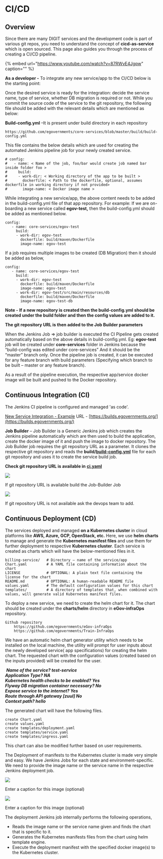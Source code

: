 # CI/CD

## Overview

Since there are many DIGIT services and the development code is part of various git repos, you need to understand the concept of **cicd-as-service** which is open sourced. This page also guides you through the process of creating a CI/CD pipeline.

{% embed url="https://www.youtube.com/watch?v=87RWvE4Jgpw" caption="" %}

**As a developer -** To integrate any new service/app to the CI/CD below is the starting point:

Once the desired service is ready for the integration: decide the service name, type of service, whether DB migration is required or not. While you commit the source code of the service to the git repository, the following file should be added with the relevant details which are mentioned as below:

**Build-config.yml** –It is present under build directory in each repository

```text
https://github.com/egovernments/core-services/blob/master/build/build-config.yml
```

This file contains the below details which are used for creating the automated Jenkins pipeline job for your newly created service.

```text
# config:
#   - name: < Name of the job, foo/bar would create job named bar inside folder foo >
#     build:
#     - work-dir: < Working directory of the app to be built >
#       dockerfile: < Path to the dockerfile, optional, assumes dockerfile in working directory if not provided>                                                
#       image-name: < Docker image name >
```

While integrating a new service/app, the above content needs to be added in the build-config.yml file of that app repository. For example: If we are on-boarding a new service called **egov-test,** then the build-config.yml should be added as mentioned below.

```text
config:
   - name: core-services/egov-test
     build:
     - work-dir: egov-test
       dockerfile: build/maven/Dockerfile
       image-name: egov-test
```

If a job requires multiple images to be created \(DB Migration\) then it should be added as below,

```text
config:
   - name: core-services/egov-test
     build:
     - work-dir: egov-test
       dockerfile: build/maven/Dockerfile
       image-name: egov-test
     - work-dir: egov-test/src/main/resources/db
       dockerfile: build/maven/Dockerfile
       image-name: egov-test-db
```

**Note -** **If a new repository is created then the build-config.yml should be created under the build folder and then the config values are added to it.**

**The git repository URL is then added to the Job Builder parameters**

When the Jenkins Job =&gt; job builder is executed the CI Pipeline gets created automatically based on the above details in build-config.yml. Eg: **egov-test** job will be created under **core-services** folder in Jenkins because the “build-config was edited under core-services” And it should be the “master” branch only. Once the pipeline job is created, it can be executed for any feature branch with build parameters \(Specifying which branch to be built – master or any feature branch\).

As a result of the pipeline execution, the respective app/service docker image will be built and pushed to the Docker repository.

## **Continuous Integration \(CI\)**

The Jenkins CI pipeline is configured and managed 'as code'.

[New Service Integration - Example](https://digit-discuss.atlassian.net/wiki/spaces/DOPS/pages/111673399/New+Service+Integration+-+Example) URL - [https://builds.egovernments.org/](https://builds.egovernments.org/)

**Job Builder** – Job Builder is a Generic Jenkins job which creates the Jenkins pipeline automatically which are then used to build the application, create the docker image of it and push the image to docker repository. The Job Builder job requires the git repository URL as a parameter. It clones the respective git repository and reads the **build/**[**build-config.yml**](https://github.com/egovernments/core-services/blob/master/build/build-config.yml) file for each git repository and uses it to create the service build job.

‌**Check git repository URL is available in** [**ci.yaml**](https://github.com/egovernments/eGov-infraOps/blob/master/helm/environments/ci.yaml)[‌](https://github.com/egovernments/eGov-infraOps/blob/master/helm/environments/ci.yaml)‌

![](../.gitbook/assets/0%20%281%29.png)

If git repository URL is available build the Job-Builder Job

![](../.gitbook/assets/1%20%281%29.png)

If git repository URL is not available ask the devops team to add.

## **Continuous Deployment \(CD\)**‌

The services deployed and managed **on a Kubernetes cluster** in cloud platforms like **AWS, Azure, GCP, OpenStack, etc.** Here, we use **helm charts** to manage and generate the **Kubernetes manifest files** and use them for further deployment to respective **Kubernetes cluster**. Each service is created as charts which will have the below-mentioned files in it.

```text
billing-service/   # Directory – name of the service/app
Chart.yaml         # A YAML file containing information about the chart
LICENSE            # OPTIONAL: A plain text file containing the license for the chart
README.md          # OPTIONAL: A human-readable README file
values.yaml        # The default configuration values for this chart
templates/         # A directory of templates that, when combined with values, will generate valid Kubernetes manifest files.
```

To deploy a new service, we need to create the helm chart for it. The chart should be created under the **charts/helm** directory in **eGov-infraOps** repository.

```text
Github repository 
    https://github.com/egovernments/eGov-infraOps
    https://github.com/egovernments/Train-InfraOps
```

We have an automatic helm chart generator utility which needs to be installed on the local machine, the utility will prompt for user inputs about the newly developed service\( app specifications\) for creating the helm chart. The requested chart with the configuration values \(created based on the inputs provided\) will be created for the user.

‌ _**Name of the service? test-service  
Application Type? NA  
Kubernetes health checks to be enabled? Yes  
Flyway DB migration container necessary? No  
Expose service to the internet? Yes  
Route through API gateway \[zuul\] No  
Context path? hello**_‌

The generated chart will have the following files.

```text
create Chart.yaml
create values.yaml
create templates/deployment.yaml
create templates/service.yaml
create templates/ingress.yaml
```

This chart can also be modified further based on user requirements.

The Deployment of manifests to the Kubernetes cluster is made very simple and easy. We have Jenkins Jobs for each state and environment-specific. We need to provide the image name or the service name in the respective Jenkins deployment job.

![](../.gitbook/assets/2%20%281%29.png)

Enter a caption for this image \(optional\)

![](../.gitbook/assets/3%20%281%29.png)

Enter a caption for this image \(optional\)

‌The deployment Jenkins job internally performs the following operations,‌

* Reads the image name or the service name given and finds the chart that is specific to it.
* Generates the Kubernetes manifests files from the chart using helm template engine.
* Execute the deployment manifest with the specified docker image\(s\) to the Kubernetes cluster.


